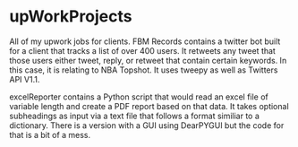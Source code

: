# upWorkProjects
All of my upwork jobs for clients.
FBM Records contains a twitter bot built for a client that tracks a list of over 400 users. It retweets any tweet that those users either tweet, reply, or retweet that contain
certain keywords. In this case, it is relating to NBA Topshot. It uses tweepy as well as Twitters API V1.1. 


excelReporter contains a Python script that would read an excel file of variable length and create a PDF report based on that data. It takes optional subheadings as input via a
text file that follows a format similiar to a dictionary. There is a version with a GUI using DearPYGUI but the code for that is a bit of a mess.
